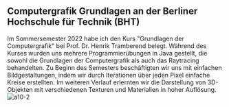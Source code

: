 ## Computergrafik Grundlagen an der Berliner Hochschule für Technik (BHT)

Im Sommersemester 2022 habe ich den Kurs "Grundlagen der Computergrafik" bei Prof. Dr. Henrik Tramberend belegt. Während des Kurses wurden uns mehrere Programmierübungen in Java gestellt, die sowohl die Grundlagen der Computergrafik als auch das Raytracing behandelten. Zu Beginn des Semesters beschäftigten wir uns mit einfachen Bildgestaltungen, indem wir durch Iterationen über jeden Pixel einfache Kreise erstellten. Im weiteren Verlauf erlernten wir die Darstellung von 3D-Objekten mit verschiedenen Texturen und Materialien in hoher Auflösung.
![a10-2](https://github.com/user-attachments/assets/481fc8cd-bb8e-4825-8a87-2baae2e3a771)
